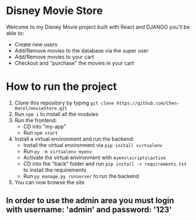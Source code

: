 # Disney Movie Store

Welcome to my Disney Movie project built with React and DJANGO you'll be able to:

- Create new users
- Add/Remove movies to the database via the super user
- Add/Remove movies to your cart
- Checkout and "purchase" the movies in your cart

# How to run the project

1. Clone this repository by typing `git clone https://github.com/Chen-Harel/movieStore.git`
2. Run `npm i` to install all the modules
3. Run the frontend:
   - CD into "my-app"
   - Run `npm start`
4. Install a virtual environment and run the backend:
   - Install the virtual environment via `pip install virtualenv`
   - Run `py -m virtualenv myenv`
   - Activate the virtual environment with `myenv\scripts\active`
   - CD into the "back" folder and run `pip install -r requirements.txt` to install the requirements
   - Run `py manage.py runserver` to run the backend
5. You can now browse the site

## In order to use the admin area you must login with username: 'admin' and password: '123'
